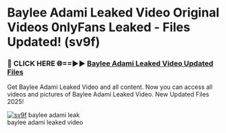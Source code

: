 # Baylee Adami Leaked Video Original Videos 0nlyFans Leaked - Files Updated! (sv9f)

<h3>🔴 CLICK HERE 🌐==►► <a href="https://tinyurl.com/x26r9saj" rel="nofollow">Baylee Adami Leaked Video Updated Files</a></h3>

Get Baylee Adami Leaked Video and all content. Now you can access all videos and pictures of Baylee Adami Leaked Video. New Updated Files 2025!

[![sv9f](https://i.imgur.com/LkgZPqh.gif)](https://tinyurl.com/x26r9saj)
baylee adami leak<br>
baylee adami leaked video